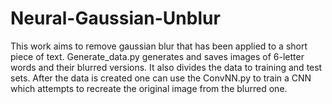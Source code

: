 # Neural-Gaussian-Unblur
This work aims to remove gaussian blur that has been applied to a short piece of text. Generate_data.py generates and saves images of 6-letter words and their blurred versions. It also divides the data to training and test sets. After the data is created one can use the ConvNN.py to train a CNN which attempts to recreate the original image from the blurred one.
